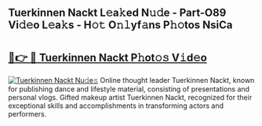 ## Tuerkinnen Nackt L𝚎a𝚔ed N𝚞𝚍e - Part-O89 Vi𝚍𝚎o L𝚎a𝚔s - H𝚘𝚝 O𝚗𝚕yf𝚊ns P𝚑𝚘tos NsiCa

# <h2><a href="http://kf0hgnj.oniu.top/?m=Tuerkinnen+Nackt">🔗👉 🔴 Tuerkinnen Nackt P𝚑ot𝚘𝚜 V𝚒d𝚎o</a></h2>

[![Tuerkinnen Nackt Nu𝚍e𝚜](https://i.imgur.com/0qMVB7G.gif)](http://kf0hgnj.oniu.top/?m=Tuerkinnen+Nackt)
Online thought leader Tuerkinnen Nackt, known for publishing dance and lifestyle material, consisting of presentations and personal vlogs. Gifted makeup artist Tuerkinnen Nackt, recognized for their exceptional skills and accomplishments in transforming actors and performers.  
